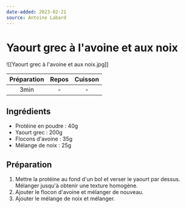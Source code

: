 ```yaml
---
date-added: 2023-02-21
source: Antoine Labard
---
```


# Yaourt grec à l'avoine et aux noix

![[Yaourt grec à l'avoine et aux noix.jpg]]

| Préparation | Repos | Cuisson |
|:-----------:|:-----:|:-------:|
|    3min     |   -   |    -    |

## Ingrédients

- Protéine en poudre : 40g
- Yaourt grec : 200g
- Flocons d'avoine : 35g
- Mélange de noix : 25g

## Préparation

1. Mettre la protéine au fond d'un bol et verser le yaourt par dessus. Mélanger jusqu'à obtenir une texture homogène.
2. Ajouter le flocon d'avoine et mélanger de nouveau.
3. Ajouter le mélange de noix et mélanger.
